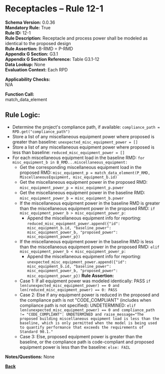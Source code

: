 # Receptacles – Rule 12-1   
**Schema Version:** 0.0.36        
**Mandatory Rule:** True          
**Rule ID:** 12-1  
**Rule Description:** Receptacle and process power shall be modeled as identical to the proposed design  
**Rule Assertion:** B-RMD = P-RMD                                           
**Appendix G Section:** G3.1  
**Appendix G Section Reference:** Table G3.1-12  
**Data Lookup:** None  
**Evaluation Context:** Each RPD  

**Applicability Checks:**  
N/A

**Function Call:**  
match_data_element

## Rule Logic:
- Determine the project's compliance path, if available: `compliance_path = RPD.get("compliance_path")`
- Store a list of any miscellaneous equipment power where proposed is greater than baseline: `unexpected_misc_equipment_power = []`
- Store a list of any miscellaneous equipment power where proposed is less than baseline: `reduced_misc_equipment_power = []`
- For each miscellaneous equipment load in the baseline RMD: `for misc_equipment_b in B_RMD...miscellaneous_equipment:`
  - Get the corresponding miscellaneous equipment load in the proposed RMD: `misc_equipment_p = match_data_element(P_RMD, MiscellaneousEquipment, misc_equipment_b.id)`
  - Get the miscellaneous equipment power in the proposed RMD: `misc_equipment_power_p = misc_equipment_p.power`
  - Get the miscellaneous equipment power in the baseline RMD: `misc_equipment_power_b = misc_equipment_b.power`
  - If the miscellaneous equipment power in the baseline RMD is greater than the miscellaneous equipment power in the proposed RMD: `if misc_equipment_power_b > misc_equipment_power_p:`
    - Append the miscellaneous equipment info for reporting: `reduced_misc_equipment_power.append({"id": misc_equipment_b.id, "baseline_power": misc_equipment_power_b, "proposed_power": misc_equipment_power_p})`
  - If the miscellaneous equipment power in the baseline RMD is less than the miscellaneous equipment power in the proposed RMD: `elif misc_equipment_power_b < misc_equipment_power_p:`
    - Append the miscellaneous equipment info for reporting: `unexpected_misc_equipment_power.append({"id": misc_equipment_b.id, "baseline_power": misc_equipment_power_b, "proposed_power": misc_equipment_power_p})`
**Rule Assertion:**  
  - Case 1: If all equipment power was modeled identically: PASS `if len(unexpected_misc_equipment_power) == 0 and len(reduced_misc_equipment_power) == 0: PASS`
  - Case 2: Else if any equipment power is reduced in the proposed and the compliance path is not "CODE_COMPLIANT" (includes when compliance path is not specified): UNDETERMINED: `elif len(unexpected_misc_equipment_power) == 0 and compliance_path != "CODE_COMPLIANT": UNDETERMINED and raise_message="The proposed building miscellaneous equipment load is less than the baseline, which is only permitted when the model is being used to quantify performance that exceeds the requirements of Standard 90.1."`
  - Case 3: Else, proposed equipment power is greater than the baseline, or the compliance path is code-compliant and proposed equipment power is less than the baseline: `else: FAIL`

**Notes/Questions:**
None

 **[Back](../_toc.md)**